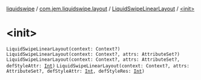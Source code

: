 [liquidswipe](../../index.md) / [com.jem.liquidswipe.layout](../index.md) / [LiquidSwipeLinearLayout](index.md) / [&lt;init&gt;](./-init-.md)

# &lt;init&gt;

`LiquidSwipeLinearLayout(context: Context?)`
`LiquidSwipeLinearLayout(context: Context?, attrs: AttributeSet?)`
`LiquidSwipeLinearLayout(context: Context?, attrs: AttributeSet?, defStyleAttr: `[`Int`](https://kotlinlang.org/api/latest/jvm/stdlib/kotlin/-int/index.html)`)`
`LiquidSwipeLinearLayout(context: Context?, attrs: AttributeSet?, defStyleAttr: `[`Int`](https://kotlinlang.org/api/latest/jvm/stdlib/kotlin/-int/index.html)`, defStyleRes: `[`Int`](https://kotlinlang.org/api/latest/jvm/stdlib/kotlin/-int/index.html)`)`